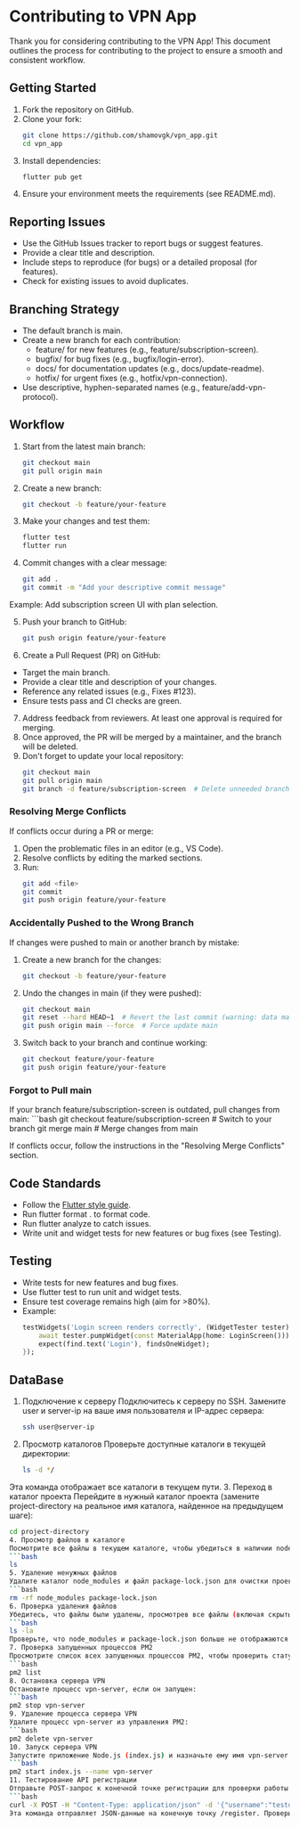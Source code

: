 # Contributing to VPN App

Thank you for considering contributing to the VPN App! This document outlines the process for contributing to the project to ensure a smooth and consistent workflow.

## Getting Started
1. Fork the repository on GitHub.
2. Clone your fork:
   ```bash
   git clone https://github.com/shamovgk/vpn_app.git
   cd vpn_app
3. Install dependencies:
   ```bash
   flutter pub get
4. Ensure your environment meets the requirements (see README.md).

## Reporting Issues
 - Use the GitHub Issues tracker to report bugs or suggest features.
 - Provide a clear title and description.
 - Include steps to reproduce (for bugs) or a detailed proposal (for features).
 - Check for existing issues to avoid duplicates.

## Branching Strategy
 - The default branch is main.
 - Create a new branch for each contribution:
     - feature/<feature-name> for new features (e.g., feature/subscription-screen).
     - bugfix/<bug-description> for bug fixes (e.g., bugfix/login-error).
     - docs/<doc-update> for documentation updates (e.g., docs/update-readme).
     - hotfix/<issue-description> for urgent fixes (e.g., hotfix/vpn-connection).
 - Use descriptive, hyphen-separated names (e.g., feature/add-vpn-protocol).

## Workflow
1. Start from the latest main branch:
    ```bash
    git checkout main
    git pull origin main
2. Create a new branch:
    ```bash
    git checkout -b feature/your-feature
3. Make your changes and test them:
    ```bash
    flutter test
    flutter run
4. Commit changes with a clear message:
    ```bash
    git add .
    git commit -m "Add your descriptive commit message"  

Example: Add subscription screen UI with plan selection. 

5. Push your branch to GitHub:
   ```bash
   git push origin feature/your-feature  
6. Create a Pull Request (PR) on GitHub:
 - Target the main branch.
 - Provide a clear title and description of your changes.
 - Reference any related issues (e.g., Fixes #123).
 - Ensure tests pass and CI checks are green. 
7. Address feedback from reviewers. At least one approval is required for merging.
8. Once approved, the PR will be merged by a maintainer, and the branch will be deleted.
9. Don't forget to update your local repository:
    ```bash
    git checkout main
    git pull origin main
    git branch -d feature/subscription-screen  # Delete unneeded branch

### Resolving Merge Conflicts
If conflicts occur during a PR or merge:
1. Open the problematic files in an editor (e.g., VS Code).
2. Resolve conflicts by editing the marked sections.
3. Run:
    ```bash
    git add <file>
    git commit
    git push origin feature/your-feature
### Accidentally Pushed to the Wrong Branch
If changes were pushed to main or another branch by mistake:

1. Create a new branch for the changes:
    ```bash
    git checkout -b feature/your-feature
2. Undo the changes in main (if they were pushed):
    ```bash
    git checkout main
    git reset --hard HEAD~1  # Revert the last commit (warning: data may be lost)
    git push origin main --force  # Force update main
3. Switch back to your branch and continue working:
    ```bash
    git checkout feature/your-feature
    git push origin feature/your-feature
### Forgot to Pull main
If your branch feature/subscription-screen is outdated, pull changes from main:
    ```bash
    git checkout feature/subscription-screen # Switch to your branch
    git merge main # Merge changes from main

If conflicts occur, follow the instructions in the "Resolving Merge Conflicts" section.

## Code Standards
 - Follow the [Flutter style guide](https://dart.dev/effective-dart/style).
 - Run flutter format . to format code.
 - Run flutter analyze to catch issues.
 - Write unit and widget tests for new features or bug fixes (see Testing).

## Testing
 - Write tests for new features and bug fixes.
 - Use flutter test to run unit and widget tests.
 - Ensure test coverage remains high (aim for >80%).
 - Example:
    ```dart
    testWidgets('Login screen renders correctly', (WidgetTester tester) async {
        await tester.pumpWidget(const MaterialApp(home: LoginScreen()));
        expect(find.text('Login'), findsOneWidget);
    });

## DataBase
1. Подключение к серверу
Подключитесь к серверу по SSH. Замените user и server-ip на ваше имя пользователя и IP-адрес сервера:
   ```bash
   ssh user@server-ip
2. Просмотр каталогов
Проверьте доступные каталоги в текущей директории:
   ```bash
   ls -d */
Эта команда отображает все каталоги в текущем пути.
3. Переход в каталог проекта
Перейдите в нужный каталог проекта (замените project-directory на реальное имя каталога, найденное на предыдущем шаге):
   ```bash
   cd project-directory
4. Просмотр файлов в каталоге
Посмотрите все файлы в текущем каталоге, чтобы убедиться в наличии node_modules, package-lock.json и других файлов:
   ```bash
   ls
5. Удаление ненужных файлов
Удалите каталог node_modules и файл package-lock.json для очистки проекта:
   ```bash
   rm -rf node_modules package-lock.json
6. Проверка удаления файлов
Убедитесь, что файлы были удалены, просмотрев все файлы (включая скрытые) в каталоге:
   ```bash
   ls -la
Проверьте, что node_modules и package-lock.json больше не отображаются.
7. Проверка запущенных процессов PM2
Просмотрите список всех запущенных процессов PM2, чтобы проверить статус vpn-server:
   ```bash
   pm2 list
8. Остановка сервера VPN
Остановите процесс vpn-server, если он запущен:
   ```bash
   pm2 stop vpn-server
9. Удаление процесса сервера VPN
Удалите процесс vpn-server из управления PM2:
   ```bash
   pm2 delete vpn-server
10. Запуск сервера VPN
Запустите приложение Node.js (index.js) и назначьте ему имя vpn-server в PM2:
   ```bash
pm2 start index.js --name vpn-server
11. Тестирование API регистрации
Отправьте POST-запрос к конечной точке регистрации для проверки работы API и сервера:
   ```bash
   curl -X POST -H "Content-Type: application/json" -d '{"username":"testuser","password":"testpass123","email":"test@example.com"}' http://localhost:3000/register
Эта команда отправляет JSON-данные на конечную точку /register. Проверьте ответ, чтобы убедиться, что запрос выполнен успешно.
